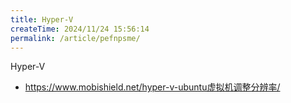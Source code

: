 ```yaml
---
title: Hyper-V
createTime: 2024/11/24 15:56:14
permalink: /article/pefnpsme/
---
```

Hyper-V

- https://www.mobishield.net/hyper-v-ubuntu虚拟机调整分辨率/